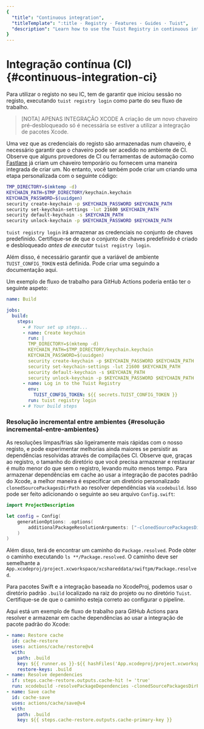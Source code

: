 ```yaml
---
{
  "title": "Continuous integration",
  "titleTemplate": ":title · Registry · Features · Guides · Tuist",
  "description": "Learn how to use the Tuist Registry in continuous integration."
}
---
```

# Integração contínua (CI) {#continuous-integration-ci}

Para utilizar o registo no seu IC, tem de garantir que iniciou sessão no
registo, executando `tuist registry login` como parte do seu fluxo de trabalho.

> [NOTA] APENAS INTEGRAÇÃO XCODE A criação de um novo chaveiro pré-desbloqueado
> só é necessária se estiver a utilizar a integração de pacotes Xcode.

Uma vez que as credenciais do registo são armazenadas num chaveiro, é necessário
garantir que o chaveiro pode ser acedido no ambiente de CI. Observe que alguns
provedores de CI ou ferramentas de automação como
[Fastlane](https://fastlane.tools/) já criam um chaveiro temporário ou fornecem
uma maneira integrada de criar um. No entanto, você também pode criar um criando
uma etapa personalizada com o seguinte código:
```bash
TMP_DIRECTORY=$(mktemp -d)
KEYCHAIN_PATH=$TMP_DIRECTORY/keychain.keychain
KEYCHAIN_PASSWORD=$(uuidgen)
security create-keychain -p $KEYCHAIN_PASSWORD $KEYCHAIN_PATH
security set-keychain-settings -lut 21600 $KEYCHAIN_PATH
security default-keychain -s $KEYCHAIN_PATH
security unlock-keychain -p $KEYCHAIN_PASSWORD $KEYCHAIN_PATH
```

`tuist registry login` irá armazenar as credenciais no conjunto de chaves
predefinido. Certifique-se de que o conjunto de chaves predefinido é criado e
desbloqueado _antes de executar_ `tuist registry login`.

Além disso, é necessário garantir que a variável de ambiente
`TUIST_CONFIG_TOKEN` está definida. Pode criar uma seguindo a documentação
<LocalizedLink href="/guides/features/automate/continuous-integration#authentication">aqui</LocalizedLink>.

Um exemplo de fluxo de trabalho para GitHub Actions poderia então ter o seguinte
aspeto:
```yaml
name: Build

jobs:
  build:
    steps:
      - # Your set up steps...
      - name: Create keychain
        run: |
        TMP_DIRECTORY=$(mktemp -d)
        KEYCHAIN_PATH=$TMP_DIRECTORY/keychain.keychain
        KEYCHAIN_PASSWORD=$(uuidgen)
        security create-keychain -p $KEYCHAIN_PASSWORD $KEYCHAIN_PATH
        security set-keychain-settings -lut 21600 $KEYCHAIN_PATH
        security default-keychain -s $KEYCHAIN_PATH
        security unlock-keychain -p $KEYCHAIN_PASSWORD $KEYCHAIN_PATH
      - name: Log in to the Tuist Registry
        env:
          TUIST_CONFIG_TOKEN: ${{ secrets.TUIST_CONFIG_TOKEN }}
        run: tuist registry login
      - # Your build steps
```

### Resolução incremental entre ambientes {#resolução incremental-entre-ambientes}

As resoluções limpas/frias são ligeiramente mais rápidas com o nosso registo, e
pode experimentar melhorias ainda maiores se persistir as dependências
resolvidas através de compilações CI. Observe que, graças ao registro, o tamanho
do diretório que você precisa armazenar e restaurar é muito menor do que sem o
registro, levando muito menos tempo. Para armazenar dependências em cache ao
usar a integração de pacotes padrão do Xcode, a melhor maneira é especificar um
diretório personalizado `clonedSourcePackagesDirPath` ao resolver dependências
via `xcodebuild`. Isso pode ser feito adicionando o seguinte ao seu arquivo
`Config.swift`:

```swift
import ProjectDescription

let config = Config(
    generationOptions: .options(
        additionalPackageResolutionArguments: ["-clonedSourcePackagesDirPath", ".build"]
    )
)
```

Além disso, terá de encontrar um caminho do `Package.resolved`. Pode obter o
caminho executando `ls **/Package.resolved`. O caminho deve ser semelhante a
`App.xcodeproj/project.xcworkspace/xcshareddata/swiftpm/Package.resolved`.

Para pacotes Swift e a integração baseada no XcodeProj, podemos usar o diretório
padrão `.build` localizado na raiz do projeto ou no diretório `Tuist`.
Certifique-se de que o caminho esteja correto ao configurar o pipeline.

Aqui está um exemplo de fluxo de trabalho para GitHub Actions para resolver e
armazenar em cache dependências ao usar a integração de pacote padrão do Xcode:
```yaml
- name: Restore cache
  id: cache-restore
  uses: actions/cache/restore@v4
  with:
    path: .build
    key: ${{ runner.os }}-${{ hashFiles('App.xcodeproj/project.xcworkspace/xcshareddata/swiftpm/Package.resolved') }}
    restore-keys: .build
- name: Resolve dependencies
  if: steps.cache-restore.outputs.cache-hit != 'true'
  run: xcodebuild -resolvePackageDependencies -clonedSourcePackagesDirPath .build
- name: Save cache
  id: cache-save
  uses: actions/cache/save@v4
  with:
    path: .build
    key: ${{ steps.cache-restore.outputs.cache-primary-key }}
```
